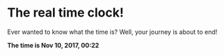 # The real time clock!

Ever wanted to know what the time is? Well, your journey is about to end!

**The time is Nov 10, 2017, 00:22**